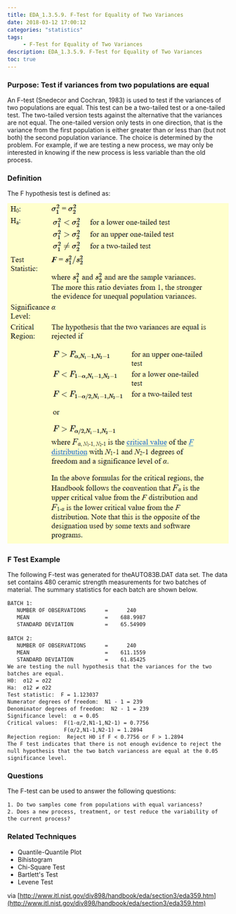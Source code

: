 ```yaml
---
title: EDA_1.3.5.9. F-Test for Equality of Two Variances
date: 2018-03-12 17:00:12
categories: "statistics"
tags:
     - F-Test for Equality of Two Variances
description: EDA_1.3.5.9. F-Test for Equality of Two Variances
toc: true
---
```

### Purpose: Test if variances from two populations are equal
An F-test (Snedecor and Cochran, 1983) is used to test if the variances of two populations are equal. This test can be a two-tailed test or a one-tailed test. The two-tailed version tests against the alternative that the variances are not equal. The one-tailed version only tests in one direction, that is the variance from the first population is either greater than or less than (but not both) the second population variance. The choice is determined by the problem. For example, if we are testing a new process, we may only be interested in knowing if the new process is less variable than the old process.

### Definition
The F hypothesis test is defined as:

![](assets/EDA/eda359_1.png)

### F Test Example
The following F-test was generated for theAUTO83B.DAT data set. The data set contains 480 ceramic strength measurements for two batches of material. The summary statistics for each batch are shown below.

    BATCH 1:
       NUMBER OF OBSERVATIONS      =      240
       MEAN                        =    688.9987
       STANDARD DEVIATION          =    65.54909

    BATCH 2:
       NUMBER OF OBSERVATIONS      =      240
       MEAN                        =    611.1559
       STANDARD DEVIATION          =    61.85425
    We are testing the null hypothesis that the variances for the two batches are equal.
    H0:  σ12 = σ22
    Ha:  σ12 ≠ σ22
    Test statistic:  F = 1.123037
    Numerator degrees of freedom:  N1 - 1 = 239
    Denominator degrees of freedom:  N2 - 1 = 239
    Significance level:  α = 0.05
    Critical values:  F(1-α/2,N1-1,N2-1) = 0.7756
                      F(α/2,N1-1,N2-1) = 1.2894
    Rejection region:  Reject H0 if F < 0.7756 or F > 1.2894
    The F test indicates that there is not enough evidence to reject the null hypothesis that the two batch variancess are equal at the 0.05 significance level.

### Questions
The F-test can be used to answer the following questions:

	1. Do two samples come from populations with equal variancess?
	2. Does a new process, treatment, or test reduce the variability of the current process?

### Related Techniques
* Quantile-Quantile Plot
* Bihistogram
* Chi-Square Test
* Bartlett's Test
* Levene Test

via [http://www.itl.nist.gov/div898/handbook/eda/section3/eda359.htm](http://www.itl.nist.gov/div898/handbook/eda/section3/eda359.htm)
